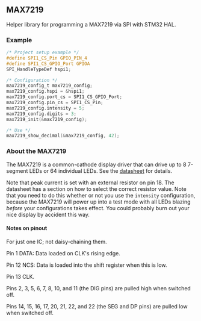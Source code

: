 ## MAX7219

Helper library for programming a MAX7219 via SPI with STM32 HAL.

### Example

```C
/* Project setup example */
#define SPI1_CS_Pin GPIO_PIN_4
#define SPI1_CS_GPIO_Port GPIOA
SPI_HandleTypeDef hspi1;

/* Configuration */
max7219_config_t max7219_config;
max7219_config.hspi = &hspi1;
max7219_config.port_cs = SPI1_CS_GPIO_Port;
max7219_config.pin_cs = SPI1_CS_Pin;
max7219_config.intensity = 5;
max7219_config.digits = 3;
max7219_init(&max7219_config);

/* Use */
max7219_show_decimal(&max7219_config, 42);
```

### About the MAX7219

The MAX7219 is a common-cathode display driver that can drive up to 8 7-segment
LEDs or 64 individual LEDs. See the
[datasheet](https://datasheets.maximintegrated.com/en/ds/MAX7219-MAX7221.pdf)
for details.

Note that peak current is set with an external resistor on pin 18. The
datasheet has a section on how to select the correct resistor value. Note that
you need to do this whether or not you use the `intensity` configuration,
because the MAX7219 will power up into a test mode with all LEDs blazing
*before* your configurations takes effect. You could probably burn out your
nice display by accident this way.

#### Notes on pinout

For just one IC; not daisy-chaining them.

Pin 1 DATA: Data loaded on CLK's rising edge.

Pin 12 NCS: Data is loaded into the shift register when this is low.

Pin 13 CLK.

Pins 2, 3, 5, 6, 7, 8, 10, and 11 (the DIG pins) are pulled high when
switched off.

Pins 14, 15, 16, 17, 20, 21, 22, and 22 (the SEG and DP pins) are pulled low when
switched off.

